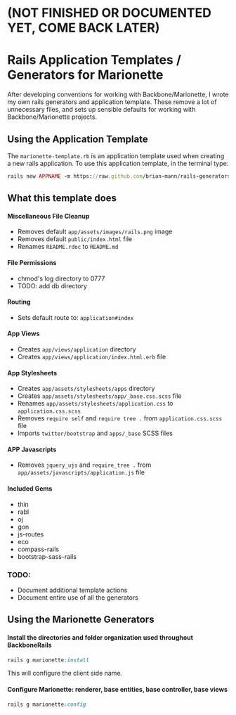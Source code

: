 # (NOT FINISHED OR DOCUMENTED YET, COME BACK LATER)

# Rails Application Templates / Generators for Marionette

After developing conventions for working with Backbone/Marionette, I wrote my own rails generators and application template.  These remove a lot of unnecessary files, and sets up sensible defaults for working with Backbone/Marionette projects.

## Using the Application Template

The `marionette-template.rb` is an application template used when creating a new rails application.  To use this application template, in the terminal type:

```ruby
rails new APPNAME -m https://raw.github.com/brian-mann/rails-generators/master/marionette-template.rb
```

## What this template does

#### Miscellaneous File Cleanup
* Removes default `app/assets/images/rails.png` image
* Removes default `public/index.html` file
* Renames `README.rdoc` to `README.md`

#### File Permissions
* chmod's log directory to 0777
* TODO: add db directory

#### Routing
* Sets default route to: `application#index`

#### App Views
* Creates `app/views/application` directory
* Creates `app/views/application/index.html.erb` file

#### App Stylesheets
* Creates `app/assets/stylesheets/apps` directory
* Creates `app/assets/stylesheets/app/_base.css.scss` file
* Renames `app/assets/stylesheets/application.css` to `application.css.scss`
* Removes `require self` and `require tree .` from `application.css.scss` file
* Imports `twitter/bootstrap` and `apps/_base` SCSS files

#### APP Javascripts
* Removes `jquery_ujs` and `require_tree .` from `app/assets/javascripts/application.js` file

#### Included Gems
* thin
* rabl
* oj
* gon
* js-routes
* eco
* compass-rails
* bootstrap-sass-rails

### TODO:
* Document additional template actions
* Document entire use of all the generators

## Using the Marionette Generators

#### Install the directories and folder organization used throughout BackboneRails

```ruby
rails g marionette:install
```

This will configure the client side name.


#### Configure Marionette: renderer, base entities, base controller, base views

```ruby
rails g marionette:config
```